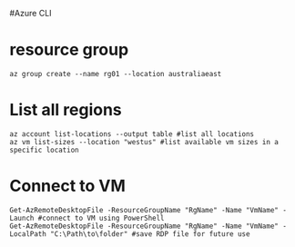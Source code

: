 #Azure CLI

# resource group
```shell
az group create --name rg01 --location australiaeast
```

# List all regions
```shell
az account list-locations --output table #list all locations
az vm list-sizes --location "westus" #list available vm sizes in a specific location
```

# Connect to VM
```shell
Get-AzRemoteDesktopFile -ResourceGroupName "RgName" -Name "VmName" -Launch #connect to VM using PowerShell
Get-AzRemoteDesktopFile -ResourceGroupName "RgName" -Name "VmName" -LocalPath "C:\Path\to\folder" #save RDP file for future use
```
